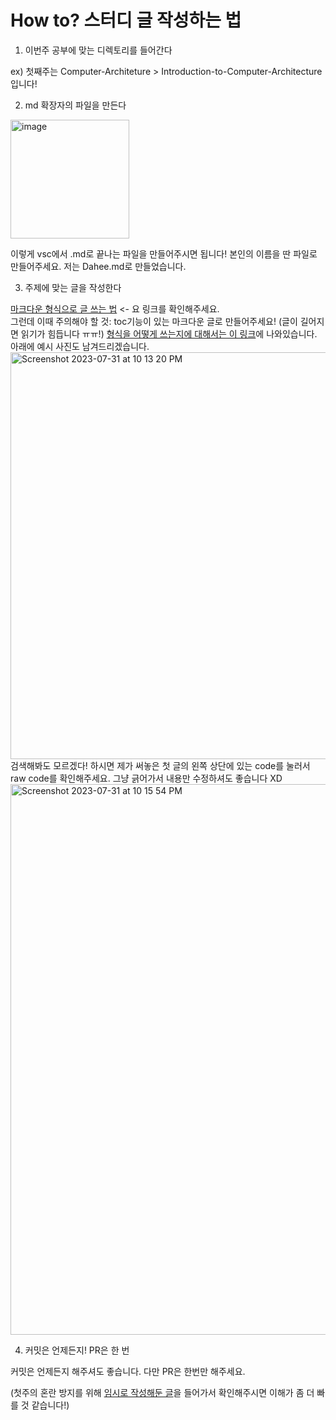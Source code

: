 # How to? 스터디 글 작성하는 법 

1. 이번주 공부에 맞는 디렉토리를 들어간다 

ex) 첫째주는 Computer-Architeture > Introduction-to-Computer-Architecture 입니다! 

2. md 확장자의 파일을 만든다 

<img width="190" alt="image" src="https://github.com/hdaisywd/CS-Study/assets/102342953/7bf8787c-2d26-4722-be2a-72771568f056">

이렇게 vsc에서 .md로 끝나는 파일을 만들어주시면 됩니다! 본인의 이름을 딴 파일로 만들어주세요. 저는 Dahee.md로 만들었습니다. 

3. 주제에 맞는 글을 작성한다 

[마크다운 형식으로 글 쓰는 법](https://gist.github.com/ihoneymon/652be052a0727ad59601) <- 요 링크를 확인해주세요. <br>
그런데 이때 주의해야 할 것: toc기능이 있는 마크다운 글로 만들어주세요! (글이 길어지면 읽기가 힘듭니다 ㅠㅠ!) 
[형식을 어떻게 쓰는지에 대해서는 이 링크](https://kyeoneee.tistory.com/56)에 나와있습니다. 아래에 예시 사진도 남겨드리겠습니다. 
<img width="651" alt="Screenshot 2023-07-31 at 10 13 20 PM" src="https://github.com/hdaisywd/CS-Study/assets/102342953/5eb26c88-56fc-4ed2-9c5d-4eff89d226c9">
검색해봐도 모르겠다! 하시면 제가 써놓은 첫 글의 왼쪽 상단에 있는 code를 눌러서 raw code를 확인해주세요. 그냥 긁어가서 내용만 수정하셔도 좋습니다 XD
<img width="881" alt="Screenshot 2023-07-31 at 10 15 54 PM" src="https://github.com/hdaisywd/CS-Study/assets/102342953/a69f1a04-26fa-42ad-9d55-5c70cc7fd72c">

4. 커밋은 언제든지! PR은 한 번

커밋은 언제든지 해주셔도 좋습니다. 다만 PR은 한번만 해주세요. 

(첫주의 혼란 방지를 위해 [임시로 작성해둔 글](https://github.com/hdaisywd/CS-Study/blob/main/Computer-Architecture/Introduction-to-Computer-Architecture/Dahee.md)을 들어가서 확인해주시면 이해가 좀 더 빠를 것 같습니다!) 